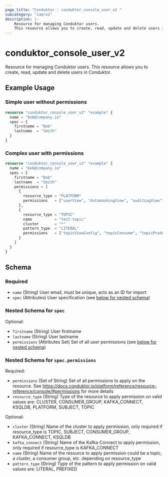 ```yaml
---
page_title: "Conduktor : conduktor_console_user_v2 "
subcategory: "iam/v2"
description: |-
    Resource for managing Conduktor users.
    This resource allows you to create, read, update and delete users in Conduktor.
---
```


# conduktor_console_user_v2

Resource for managing Conduktor users.
This resource allows you to create, read, update and delete users in Conduktor.

## Example Usage

### Simple user without permissions
```terraform
resource "conduktor_console_user_v2" "example" {
  name = "bob@company.io"
  spec = {
    firstname = "Bob"
    lastname  = "Smith"
  }
}
```

### Complex user with permissions
```terraform
resource "conduktor_console_user_v2" "example" {
  name = "bob@company.io"
  spec = {
    firstname = "Bob"
    lastname  = "Smith"
    permissions = [
      {
        resource_type = "PLATFORM"
        permissions   = ["userView", "datamaskingView", "auditLogView"]
      },
      {
        resource_type = "TOPIC"
        name          = "test-topic"
        cluster       = "*"
        pattern_type  = "LITERAL"
        permissions   = ["topicViewConfig", "topicConsume", "topicProduce"]
      }
    ]
  }
}
```


<!-- schema generated by tfplugindocs -->
## Schema

### Required

- `name` (String) User email, must be unique, acts as an ID for import
- `spec` (Attributes) User specification (see [below for nested schema](#nestedatt--spec))

<a id="nestedatt--spec"></a>
### Nested Schema for `spec`

Optional:

- `firstname` (String) User firstname
- `lastname` (String) User lastname
- `permissions` (Attributes Set) Set of all user permissions (see [below for nested schema](#nestedatt--spec--permissions))

<a id="nestedatt--spec--permissions"></a>
### Nested Schema for `spec.permissions`

Required:

- `permissions` (Set of String) Set of all permissions to apply on the resource. See https://docs.conduktor.io/platform/reference/resource-reference/console/#permissions for more details
- `resource_type` (String) Type of the resource to apply permission on valid values are: CLUSTER, CONSUMER_GROUP, KAFKA_CONNECT, KSQLDB, PLATFORM, SUBJECT, TOPIC

Optional:

- `cluster` (String) Name of the cluster to apply permission, only required if resource_type is TOPIC, SUBJECT, CONSUMER_GROUP, KAFKA_CONNECT, KSQLDB
- `kafka_connect` (String) Name of the Kafka Connect to apply permission, only required if resource_type is KAFKA_CONNECT
- `name` (String) Name of the resource to apply permission could be a topic, a cluster, a consumer group, etc. depending on resource_type
- `pattern_type` (String) Type of the pattern to apply permission on valid values are: LITERAL, PREFIXED




